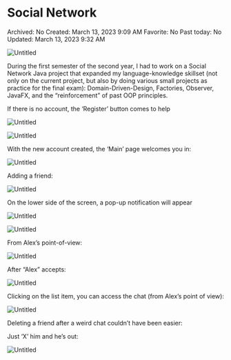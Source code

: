# Social Network

Archived: No
Created: March 13, 2023 9:09 AM
Favorite: No
Past today: No
Updated: March 13, 2023 9:32 AM

![Untitled](Social%20Network%20cbec20bdab2a4cb2b99ba1dbbc68213a/Untitled.png)

During the first semester of the second year, I had to work on a Social Network Java project that expanded my language-knowledge skillset (not only on the current project, but also by doing various small projects as practice for the final exam): Domain-Driven-Design, Factories, Observer, JavaFX, and the “reinforcement” of past OOP principles.

If there is no account, the ‘Register’ button comes to help

![Untitled](Social%20Network%20cbec20bdab2a4cb2b99ba1dbbc68213a/Untitled%201.png)

![Untitled](Social%20Network%20cbec20bdab2a4cb2b99ba1dbbc68213a/Untitled%202.png)

With the new account created, the ‘Main’ page welcomes you in:

![Untitled](Social%20Network%20cbec20bdab2a4cb2b99ba1dbbc68213a/Untitled%203.png)

Adding a friend:

![Untitled](Social%20Network%20cbec20bdab2a4cb2b99ba1dbbc68213a/Untitled%204.png)

On the lower side of the screen, a pop-up notification will appear

![Untitled](Social%20Network%20cbec20bdab2a4cb2b99ba1dbbc68213a/Untitled%205.png)

![Untitled](Social%20Network%20cbec20bdab2a4cb2b99ba1dbbc68213a/Untitled%206.png)

From Alex’s point-of-view:

![Untitled](Social%20Network%20cbec20bdab2a4cb2b99ba1dbbc68213a/Untitled%207.png)

After “Alex” accepts:

![Untitled](Social%20Network%20cbec20bdab2a4cb2b99ba1dbbc68213a/Untitled%208.png)

Clicking on the list item, you can access the chat (from Alex’s point of view):

![Untitled](Social%20Network%20cbec20bdab2a4cb2b99ba1dbbc68213a/Untitled%209.png)

Deleting a friend after a weird chat couldn’t have been easier:

Just ‘X’ him and he’s out:

![Untitled](Social%20Network%20cbec20bdab2a4cb2b99ba1dbbc68213a/Untitled%2010.png)
